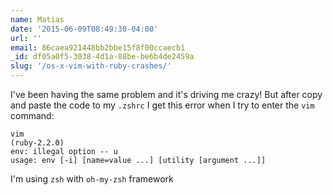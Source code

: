 ```yaml
---
name: Matias
date: '2015-06-09T08:49:30-04:00'
url: ''
email: 86caea921448bb2bbe15f8f00ccaecb1
_id: df05a0f5-3038-4d1a-88be-be6b4de2459a
slug: '/os-x-vim-with-ruby-crashes/'
---
```


I've been having the same problem and it's driving me crazy! But after copy
and paste the code to my `.zshrc` I get this error when I try to enter the
`vim` command:

```
vim                                                                                                                                                           (ruby-2.2.0)
env: illegal option -- u
usage: env [-i] [name=value ...] [utility [argument ...]]
```

I'm using `zsh` with `oh-my-zsh` framework
